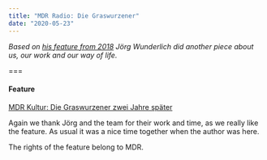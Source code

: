 ```yaml
---
title: "MDR Radio: Die Graswurzener"
date: "2020-05-23"
---
```


*Based on [his feature from 2018](../2018-06-30_mdrgraswurzener) Jörg Wunderlich did another piece about us, our work and our way of life.*

===

#### Feature
[MDR Kultur: Die Graswurzener zwei Jahre später](https://www.mdr.de/kultur/themen/die-graswurzener-zwei-jahre-spaeter-100.html)

Again we thank Jörg and the team for their work and time, as we really like the feature.
As usual it was a nice time together when the author was here.

The rights of the feature belong to MDR.
